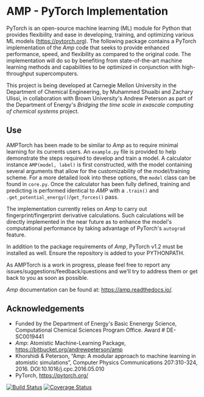 # AMP - PyTorch Implementation

PyTorch is an open-source machine learning (ML) module for Python that provides flexibility and ease in developing, training, and optimizing various ML models (https://pytorch.org). The following package contains a PyTorch implementation of the *Amp* code that seeks to provide enhanced performance, speed, and flexibility as compared to the original code. The implementation will do so by benefiting from state-of-the-art machine learning methods and capabilities to be optimized in conjunction with high-throughput supercomputers.

This project is being developed at Carnegie Mellon University in the Department of Chemical Engineering, by Muhammed Shuaibi and Zachary Ulissi, in collaboration with Brown University's Andrew Peterson as part of the Department of Energy's *Bridging the time scale in exascale computing of chemical systems* project. 

## Use

AMPTorch has been made to be similar to *Amp* as to require minimal learning for its currents users. An `example.py` file is provided to help demonstrate the steps required to develop and train a model. A calculator instance `AMP(model, label)` is first constructed, with the model containing several arguments that allow for the customizability of the model/training scheme. For a more detailed look into these options, the `model` class can be found in `core.py`. Once the calculator has been fully defined, training and predicting is performed identical to *AMP* with a `.train()` and `.get_potential_energy()`/`get_forces()` pass.

The implementation currently relies on *Amp* to carry out fingerprint/fingerprint derivative calculations. Such calculations will be directly implemented in the near future as to enhance the model's computational performance by taking advantage of PyTorch's ```autograd``` feature.

In addition to the package requirements of *Amp*, PyTorch v1.2 must be installed as well. Ensure the repository is added to your PYTHONPATH.

As AMPTorch is a work in progress, please feel free to report any issues/suggestions/feedback/questions and we'll try to address them or get back to you as soon as possible.

*Amp* documentation can be found at: https://amp.readthedocs.io/.

## Acknowledgements 
- Funded by the Department of Energy's Basic Enenergy Science, Computational Chemical Sciences Program Office. Award # DE-SC0019441
- *Amp*: Atomistic Machine-Learning Package, https://bitbucket.org/andrewpeterson/amp
- Khorshidi & Peterson, “Amp: A modular approach to machine learning in atomistic simulations”, Computer Physics Communications 207:310-324, 2016. DOI:10.1016/j.cpc.2016.05.010
- PyTorch, https://pytorch.org/

[![Build Status](https://travis-ci.org/ulissigroup/amptorch.svg?branch=master)](https://travis-ci.org/ulissigroup/amptorch)
[![Coverage Status](https://coveralls.io/repos/github/ulissigroup/amptorch/badge.svg?branch=master)](https://coveralls.io/github/ulissigroup/amptorch?branch=master)
